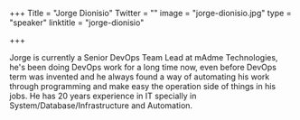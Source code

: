 +++
Title = "Jorge Dionisio"
Twitter = ""
image = "jorge-dionisio.jpg"
type = "speaker"
linktitle = "jorge-dionisio"

+++

Jorge is currently a Senior DevOps Team Lead at mAdme Technologies, he's been doing DevOps work for a long time now, even before DevOps term was invented and he always found a way of automating his work through programming and make easy the operation side of things in his jobs. He has 20 years experience in IT specially in System/Database/Infrastructure and Automation.

